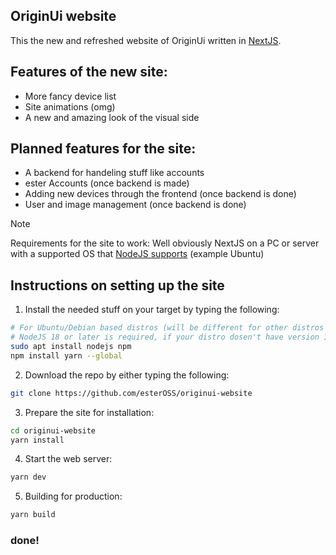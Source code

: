 ## OriginUi website
This the new and refreshed website of OriginUi written in [NextJS](https://nextjs.org).

## Features of the new site:
 - More fancy device list 
 - Site animations (omg)
 - A new and amazing look of the visual side

## Planned features for the site:
 - A backend for handeling stuff like accounts
 - ester Accounts (once backend is made)
 - Adding new devices through the frontend (once backend is done)
 - User and image management (once backend is done)

> [!NOTE]
> Requirements for the site to work:
> Well obviously NextJS on a PC or server with a supported OS that [NodeJS supports](https://docs.datadoghq.com/tracing/trace_collection/compatibility/nodejs/#operating-system-support) (example Ubuntu)

## Instructions on setting up the site
1. Install the needed stuff on your target by typing the following:
```bash
# For Ubuntu/Debian based distros (will be different for other distros with different package managers)
# NodeJS 18 or later is required, if your distro dosen't have version 18 or later follow this instead to install NodeJS: https://nodejs.org/en/download/package-manager
sudo apt install nodejs npm
npm install yarn --global
```
2. Download the repo by either typing the following:
```bash
git clone https://github.com/esterOSS/originui-website
```
3. Prepare the site for installation:
```bash
cd originui-website
yarn install
```
4. Start the web server:
```bash
yarn dev
```
5. Building for production:
```bash
yarn build
```
### done!
